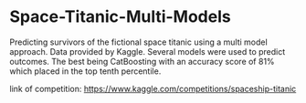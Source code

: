 # Space-Titanic-Multi-Models
Predicting survivors of the fictional space titanic using a multi model approach. Data provided by Kaggle.
Several models were used to predict outcomes. The best being CatBoosting with an accuracy score of 81%
which placed in the top tenth percentile. 

link of competition: https://www.kaggle.com/competitions/spaceship-titanic
